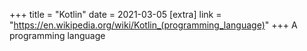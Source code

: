 +++
title = "Kotlin"
date = 2021-03-05
[extra]
link = "https://en.wikipedia.org/wiki/Kotlin_(programming_language)"
+++
A programming language

